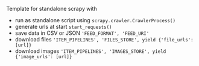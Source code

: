 
Template for standalone scrapy with

- run as standalone script using `scrapy.crawler.CrawlerProcess()`
- generate urls at start `start_requests()`
- save data in CSV or JSON `'FEED_FORMAT', 'FEED_URI'`
- download files  `'ITEM_PIPELINES', 'FILES_STORE', yield {'file_urls': [url]}`
- download images `'ITEM_PIPELINES', 'IMAGES_STORE', yield {'image_urls': [url]}`

